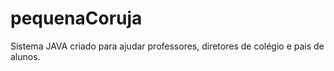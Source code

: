 # pequenaCoruja
Sistema JAVA criado para ajudar professores, diretores de colégio e pais de alunos.

